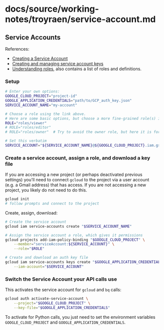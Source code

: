 # docs/source/working-notes/troyraen/service-account.md

## Service Accounts

References:

- [Creating a Service Account](https://cloud.google.com/iam/docs/creating-managing-service-accounts#creating)
- [Creating and managing service account keys](https://cloud.google.com/iam/docs/creating-managing-service-account-keys)
- [Understanding roles](https://cloud.google.com/iam/docs/understanding-roles), also contains a list of roles and definitions.

<!-- - https://cloud.google.com/iam/docs/granting-changing-revoking-access
- https://cloud.google.com/iam/docs/manage-access-other-resources
    - bigquery has a separate sdk: https://cloud.google.com/bigquery/docs/reference/bq-cli-reference#bq_add-iam-policy-binding
- https://cloud.google.com/iam/docs/understanding-roles#predefined
- https://cloud.google.com/sdk/gcloud/reference/resource-manager -->

### Setup

```bash
# Enter your own options:
GOOGLE_CLOUD_PROJECT="project-id"
GOOGLE_APPLICATION_CREDENTIALS="path/to/GCP_auth_key.json"
SERVICE_ACCOUNT_NAME="my-account"

# Choose a role using the link above.
# Here are some basic options, but choose a more fine-grained role(s) if you can.
ROLE="roles/viewer"
# ROLE="roles/editor"
# ROLE="roles/owner"  # Try to avoid the owner role, but here it is for convenience.

# Set this verbatim
SERVICE_ACCOUNT="${SERVICE_ACCOUNT_NAME}@${GOOGLE_CLOUD_PROJECT}.iam.gserviceaccount.com"
```

### Create a service account, assign a role, and download a key file

If you are accessing a new project (or perhaps deactivated previous settings)
you'll need to connect `gcloud` to the project via a
user account (e.g. a Gmail address) that has access.
If you are not accessing a new project, you likely do not need to do this.

```bash
gcloud init
# follow prompts and connect to the project
```

Create, assign, download:

```bash
# Create the service account
gcloud iam service-accounts create "$SERVICE_ACCOUNT_NAME"

# Assign the service account a role, which gives it permissions
gcloud projects add-iam-policy-binding "$GOOGLE_CLOUD_PROJECT" \
    --member="serviceAccount:${SERVICE_ACCOUNT}" \
    --role="$ROLE"

# Create and download an auth key file
gcloud iam service-accounts keys create "$GOOGLE_APPLICATION_CREDENTIALS" \
    --iam-account="$SERVICE_ACCOUNT"
```

### Switch the Service Account your API calls use

This activates the service account for `gcloud` and `bq` calls:

```bash
gcloud auth activate-service-account \
    --project="$GOOGLE_CLOUD_PROJECT" \
    --key-file="$GOOGLE_APPLICATION_CREDENTIALS"
```

To activate for Python calls, you just need to set the environment variables
`GOOGLE_CLOUD_PROJECT` and `GOOGLE_APPLICATION_CREDENTIALS`.
